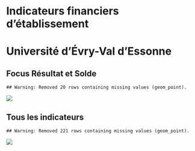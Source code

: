 Indicateurs financiers d’établissement
================

# Université d’Évry-Val d’Essonne

## Focus Résultat et Solde

    ## Warning: Removed 20 rows containing missing values (geom_point).

![](/home/julien/repo/cpesr/RFC/Finances/Etablissements/université_d_évry_val_d_essonne_files/figure-gfm/etab.focus-1.png)<!-- -->

## Tous les indicateurs

    ## Warning: Removed 221 rows containing missing values (geom_point).

![](/home/julien/repo/cpesr/RFC/Finances/Etablissements/université_d_évry_val_d_essonne_files/figure-gfm/etab-1.png)<!-- -->
